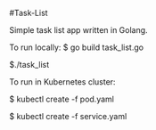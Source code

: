 #Task-List

Simple task list app written in Golang.

To run locally: $ go build task_list.go

$./task_list

To run in Kubernetes cluster:

$ kubectl create -f pod.yaml

$ kubectl create -f service.yaml
